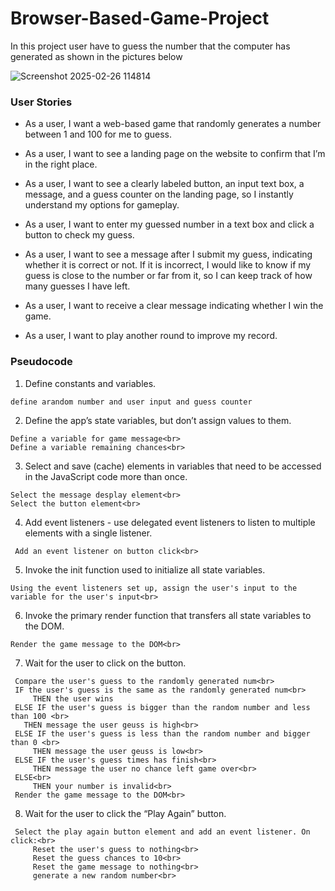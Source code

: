 # Browser-Based-Game-Project

 In this project user have to guess the number that the computer has generated as shown in the pictures below

![Screenshot 2025-02-26 114814](https://github.com/user-attachments/assets/85315392-c2ea-466e-9285-68171f28ecdd)


### User Stories

* As a user, I want a web-based game that randomly generates a number between 1 and 100 for me to guess.

* As a user, I want to see a landing page on the website to confirm that I’m in the right place.

* As a user, I want to see a clearly labeled button, an input text box, a message, and a guess counter on the landing page, so I instantly understand my options for gameplay.

* As a user, I want to enter my guessed number in a text box and click a button to check my guess.

* As a user, I want to see a message after I submit my guess, indicating whether it is correct or not. If it is incorrect, I would like to know if my guess is close to the number or far from it, so I can keep track of how many guesses I have left.

* As a user, I want to receive a clear message indicating whether I win the game.

* As a user, I want to play another round to improve my record.



### Pseudocode

1. Define constants and variables. <br>
```
define arandom number and user input and guess counter
```

2. Define the app’s state variables, but don’t assign values to them.<br>
```
Define a variable for game message<br>
Define a variable remaining chances<br>
```

3. Select and save (cache) elements in variables that need to be accessed in the JavaScript code more than once.<br>
```
Select the message desplay element<br>
Select the button element<br>
```


4. Add event listeners - use delegated event listeners to listen to multiple elements with a single listener.<br>
```
 Add an event listener on button click<br>
```

5. Invoke the init function used to initialize all state variables.<br>
```
Using the event listeners set up, assign the user's input to the variable for the user's input<br>
```


6. Invoke the primary render function that transfers all state variables to the DOM.<br>
```
Render the game message to the DOM<br>
```

7. Wait for the user to click on the button.<br>
```
 Compare the user's guess to the randomly generated num<br>
 IF the user's guess is the same as the randomly generated num<br>
     THEN the user wins
 ELSE IF the user's guess is bigger than the random number and less than 100 <br>
   THEN message the user geuss is high<br>
 ELSE IF the user's guess is less than the random number and bigger than 0 <br>
     THEN message the user geuss is low<br>
 ELSE IF the user's guess times has finish<br>
     THEN message the user no chance left game over<br>
 ELSE<br>
     THEN your number is invalid<br>
 Render the game message to the DOM<br>
```

8. Wait for the user to click the “Play Again” button.<br>
```
 Select the play again button element and add an event listener. On click:<br>
     Reset the user's guess to nothing<br>
     Reset the guess chances to 10<br>
     Reset the game message to nothing<br>
     generate a new random number<br>
```
